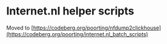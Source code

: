 # Internet.nl helper scripts

Moved to [https://codeberg.org/poorting/nfdump2clickhouse](https://codeberg.org/poorting/internet.nl_batch_scripts)
